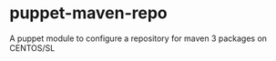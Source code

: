 puppet-maven-repo
=================

A puppet module to configure a repository for maven 3 packages on CENTOS/SL
